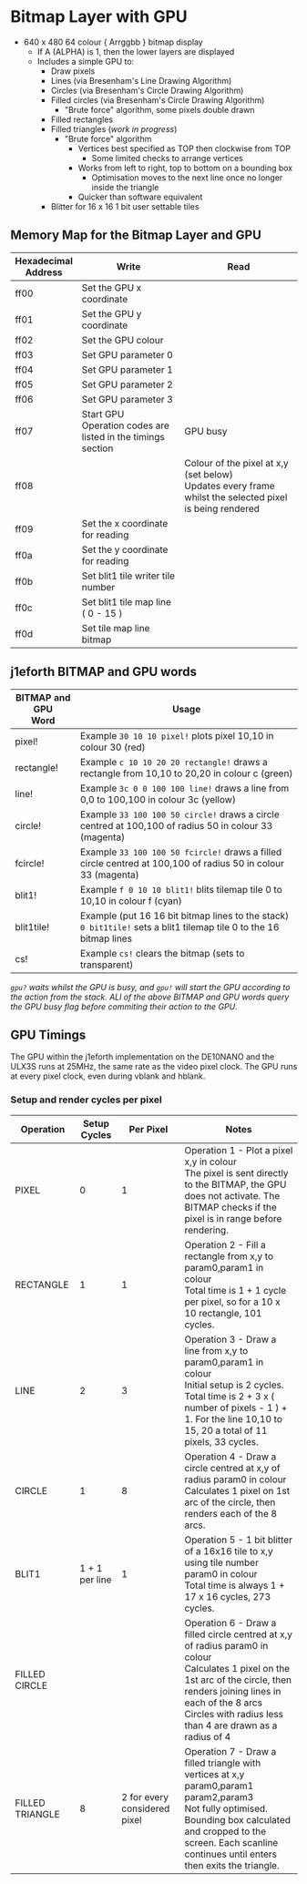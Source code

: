 # Bitmap Layer with GPU

* 640 x 480 64 colour { Arrggbb } bitmap display
    * If A (ALPHA) is 1, then the lower layers are displayed
    * Includes a simple GPU to:
        * Draw pixels
        * Lines (via Bresenham's Line Drawing Algorithm)
        * Circles (via Bresenham's Circle Drawing Algorithm)
        * Filled circles (via Bresenham's Circle Drawing Algorithm)
            * "Brute force" algorithm, some pixels double drawn
        * Filled rectangles
        * Filled triangles (_work in progress_)
            * "Brute force" algorithm
                * Vertices best specified as TOP then clockwise from TOP
                    * Some limited checks to arrange vertices
                * Works from left to right, top to bottom on a bounding box
                    * Optimisation moves to the next line once no longer inside the triangle
                * Quicker than software equivalent
        * Blitter for 16 x 16 1 bit user settable tiles

## Memory Map for the Bitmap Layer and GPU

Hexadecimal<br>Address | Write | Read
----- | ----- | -----
ff00 | Set the GPU x coordinate |
ff01 | Set the GPU y coordinate |
ff02 | Set the GPU colour |
ff03 | Set GPU parameter 0 |
ff04 | Set GPU parameter 1 |
ff05 | Set GPU parameter 2 |
ff06 | Set GPU parameter 3 |
ff07 | Start GPU<br>Operation codes are listed in the timings section | GPU busy
ff08 | | Colour of the pixel at x,y (set below)<br>Updates every frame whilst the selected pixel is being rendered
ff09 | Set the x coordinate for reading |
ff0a | Set the y coordinate for reading |
ff0b | Set blit1 tile writer tile number |
ff0c | Set blit1 tile map line ( 0 - 15 ) |
ff0d | Set tile map line bitmap | 

## j1eforth BITMAP and GPU words

BITMAP and GPU<br>Word | Usage
----- | -----
pixel! | Example ```30 10 10 pixel!``` plots pixel 10,10 in colour 30 (red)
rectangle! | Example ```c 10 10 20 20 rectangle!``` draws a rectangle from 10,10 to 20,20 in colour c (green)
line! | Example ```3c 0 0 100 100 line!``` draws a line from 0,0 to 100,100 in colour 3c (yellow)
circle! | Example ```33 100 100 50 circle!``` draws a circle centred at 100,100 of radius 50 in colour 33 (magenta)
fcircle! | Example ```33 100 100 50 fcircle!``` draws a filled circle centred at 100,100 of radius 50 in colour 33 (magenta)
blit1! | Example ```f 0 10 10 blit1!``` blits tilemap tile 0 to 10,10 in colour f (cyan)
blit1tile! | Example (put 16 16 bit bitmap lines to the stack) ```0 bit1tile!``` sets a blit1 tilemap tile 0 to the 16 bitmap lines
cs! | Example ```cs!``` clears the bitmap (sets to transparent)

_```gpu?``` waits whilst the GPU is busy, and ```gpu!``` will start the GPU according to the action from the stack. ALl of the above BITMAP and GPU words query the GPU busy flag before commiting their action to the GPU_.

## GPU Timings

The GPU within the j1eforth implementation on the DE10NANO and the ULX3S runs at 25MHz, the same rate as the video pixel clock. The GPU runs at every pixel clock, even during vblank and hblank.

### Setup and render cycles per pixel

Operation | Setup Cycles | Per Pixel | Notes
---- | ---- | ----- | -----
PIXEL | 0 | 1 | Operation 1 - Plot a pixel x,y in colour<br>The pixel is sent directly to the BITMAP, the GPU does not activate. The BITMAP checks if the pixel is in range before rendering.
RECTANGLE | 1 | 1 | Operation 2 - Fill a rectangle from x,y to param0,param1 in colour<br>Total time is 1 + 1 cycle per pixel, so for a 10 x 10 rectangle, 101 cycles.
LINE | 2 | 3 | Operation 3 - Draw a line from x,y to param0,param1 in colour<br>Initial setup is 2 cycles. Total time is 2 + 3 x ( number of pixels - 1 ) + 1. For the line 10,10 to 15, 20 a total of 11 pixels, 33 cycles.
CIRCLE | 1 | 8 | Operation 4 - Draw a circle centred at x,y of radius param0 in colour<br>Calculates 1 pixel on 1st arc of the circle, then renders each of the 8 arcs.
BLIT1 | 1 + 1 per line | 1 | Operation 5 - 1 bit blitter of a 16x16 tile to x,y using tile number param0 in colour<br>Total time is always 1 + 17 x 16 cycles, 273 cycles.
FILLED CIRCLE | | | Operation 6 - Draw a filled circle centred at x,y of radius param0 in colour<br>Calculates 1 pixel on the 1st arc of the circle, then renders joining lines in each of the 8 arcs<br>Circles with radius less than 4 are drawn as a radius of 4
FILLED TRIANGLE | 8 | 2 for every considered pixel | Operation 7 - Draw a filled triangle with vertices at x,y param0,param1 param2,param3<br>Not fully optimised. Bounding box calculated and cropped to the screen. Each scanline continues until enters then exits the triangle.
